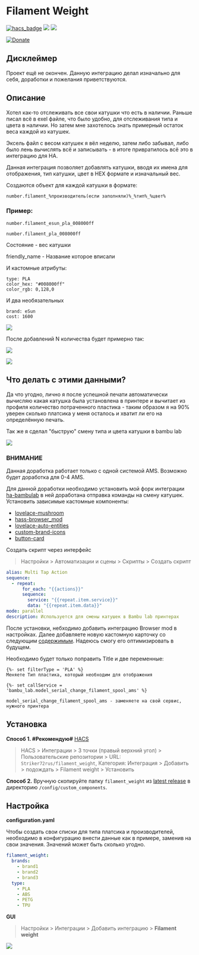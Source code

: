 # Filament Weight
[![hacs_badge](https://img.shields.io/badge/HACS-Custom-orange.svg)](https://github.com/custom-components/hacs)
![](https://img.shields.io/github/watchers/Striker72rus/filament_weight.svg)
![](https://img.shields.io/github/stars/Striker72rus/filament_weight.svg)

[![Donate](https://img.shields.io/badge/donate-Tinkoff-yellow.svg)](https://www.tinkoff.ru/rm/dontsov.sergey22/KEZ6r54259)

## Дисклеймер
Проект ещё не окончен. Данную интеграцию делал изначально для себя, доработки и пожелания приветствуются.

## Описание

Хотел как-то отслеживать все свои катушки что есть в наличии. Раньше писал всё в exel файле, что было удобно, для отслеживания типа и цвета в наличии.
Но затем мне захотелось знать примерный остаток веса каждой из катушек.

Эксель файл с весом катушек я вёл неделю, затем либо забывал, либо было лень вычислять всё и записывать - в итоге привратилось всё это в интеграцию для HA.

Данная интеграция позволяет добавлять катушки, вводя их имена для отображения, тип катушки, цвет в HEX формате и изначальный вес.

Создаются объект для каждой катушки в формате:
```
number.filament_%производитель(если заполняли)%_%тип%_%цвет%
```

### Пример:
```
number.filament_esun_pla_008000ff

number.filament_pla_008000ff
```

Состояние - вес катушки

friendly_name - Название которое вписали

И кастомные атрибуты:
```
type: PLA
color_hex: "#008000ff"
color_rgb: 0,128,0
```
И два необязательных
```
brand: eSun
cost: 1600
```

![](images/add_filament.png)

После добавлений N количества будет примерно так:

![](images/filament_integration.png)

![](images/filament_integration2.png)

## Что делать с этими данными?

Да что угодно, лично я после успешной печати автоматически вычисляю какая катушка была установлена в принтере и вычитает из профиля количество потраченного пластика - таким образом я на 90% уверен сколько платсика у меня осталось и хватит ли его на определённую печать.

Так же я сделал "быструю" смену типа и цвета катушки в bambu lab

![](images/change_filament.gif)

### ВНИМАНИЕ
Данная доработка работает только с одной системой AMS.
Возможно будет доработка для 0-4 AMS.

Для данной доработки необходимо установить мой форк интеграции [ha-bambulab](https://github.com/Striker72rus/ha-bambulab) в ней доработана отправка команды на смену катушек.
Установить зависимые кастомные компоненты:
* [lovelace-mushroom](https://github.com/piitaya/lovelace-mushroom)
* [hass-browser_mod](https://github.com/thomasloven/hass-browser_mod)
* [lovelace-auto-entities](https://github.com/thomasloven/lovelace-auto-entities)
* [custom-brand-icons](https://github.com/elax46/custom-brand-icons)
* [button-card](https://github.com/custom-cards/button-card)

Создать скрипт через интерфейс
> Настройки > Автоматизации и сцены > Скрипты > Создать скрипт

```yaml
alias: Multi Tap Action
sequence:
  - repeat:
      for_each: "{{actions}}"
      sequence:
        service: "{{repeat.item.service}}"
        data: "{{repeat.item.data}}"
mode: parallel
description: Используется для смены катушек в Bambu lab принтерах
```

После установки, небходимо добавить интеграцию Browser mod в настройках. Далее добавляете новую кастомную карточку со следующим [содержимым](custom_card.yaml). Надеюсь смогу его оптимизировать в будущем.

Необходимо будет только поправить Title и две переменные:
```
{%- set filterType = 'PLA' %}
Меняете Тип пластика, который необходим для отображения
```
```
{%- set callService = 'bambu_lab.model_serial_change_filament_spool_ams' %}

model_serial_change_filament_spool_ams - заменяете на свой сервис, нужного принтера
```


## Установка

**Способ 1. #Рекомендую#** [HACS](https://hacs.xyz/)

> HACS > Интеграции > 3 точки (правый верхний угол) > Пользовательские репозитории > URL: `Striker72rus/filament_weight`, Категория: Интеграция > Добавить > подождать > Filament weight > Установить

**Способ 2.** Вручную скопируйте папку `filament_weight` из [latest release](https://github.com/Striker72rus/filament_weight/releases/latest) в директорию `/config/custom_components`.

## Настройка

**configuration.yaml**

Чтобы создать свои списки для типа платсика и производителей, необходимо в конфигурацию внести данные как в примере, заменив на свои значения. Значений может быть сколько угодно.

```yaml
filament_weight:
  brands:
    - brand1
    - brand2
    - brand3
  type:
    - PLA
    - ABS
    - PETG
    - TPU
```

**GUI**

> Настройки > Интеграции > Добавить интеграцию > **Filament weight**

![](images/add_integration.png)
